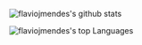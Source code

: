![flaviojmendes's github stats](https://github-readme-stats.vercel.app/api?username=curious95&count_private=true&show_icons=true&theme=chartreuse-dark&layout=compact)

![flaviojmendes's top Languages](https://github-readme-stats.vercel.app/api/top-langs/?username=curious95&layout=compact&theme=chartreuse-dark&count_private=true)
